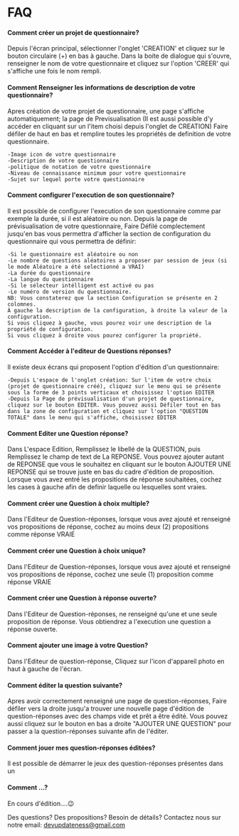 # FAQ

#### Comment créer un projet de questionnaire?
Depuis l'écran principal, sélectionner l'onglet 'CREATION' et cliquez sur le bouton circulaire (+) en bas à gauche.
Dans la boite de dialogue qui s'ouvre, renseigner le nom de votre questionnaire et cliquez sur l'option 'CREER' qui s'affiche une fois le nom rempli.

#### Comment Renseigner les informations de description de votre questionnaire?
Apres création de votre projet de questionnaire, une page s'affiche automatiquement; la page de Previsualisation (Il est aussi possible d'y accéder en cliquant sur un l'item choisi depuis l'onglet de CREATION)
Faire défiler de haut en bas et remplire toutes les propriétés de definition de votre questionnaire.

    -Image icon de votre questionnaire
    -Description de votre questionnaire
    -politique de notation de votre questionnaire
    -Niveau de connaissance minimum pour votre questionnaire
    -Sujet sur lequel porte votre questionnaire

#### Comment configurer l'execution de son questionnaire?
Il est possible de configurer l'execution de son questionnaire comme par exemple la durée, si il est aléatoire ou non.
Depuis la page de prévisualisation de votre questionnaire, Faire Défilé complectement jusqu'en bas vous permettra d'afficher la section de configuration du questionnaire qui vous permettra de définir:

    -Si le questionnaire est aléatoire ou non
    -Le nombre de questions aléatoires a proposer par session de jeux (si le mode Aléatoire a été selectionné a VRAI)
    -La durée du questionnaire
    -La langue du questionnaire
    -Si le sélecteur intélligent est activé ou pas
    -Le numéro de version du questionnaire.
    NB: Vous constaterez que la section Configuration se présente en 2 colomnes.
    À gauche la description de la configuration, à droite la valeur de la configuration.
    Si vous cliquez à gauche, vous pourez voir une description de la propriété de configuration.
    Si vous cliquez à droite vous pourez configurer la propriété.

#### Comment Accéder à l'editeur de Questions réponses?
Il existe deux écrans qui proposent l'option d'édition d'un questionnaire:

	-Depuis L'espace de l'onglet création: Sur l'item de votre choix (projet de questionnaire créé), cliquez sur le menu qui se présente sous la forme de 3 points verticaux et choisissez l'option EDITER
	-Depuis la Page de prévisualisation d'un projet de questionnaire, cliquez sur le bouton EDITER. Vous pouvez aussi Défiler tout en bas dans la zone de configuration et cliquez sur l'option "QUESTION TOTALE" dans le menu qui s'affiche, choisissez EDITER

#### Comment Editer une Question réponse?
Dans L'espace Edition, Remplissez le libellé de la QUESTION, puis Remplissez le champ de text de La REPONSE. Vous pouvez ajouter autant de REPONSE que vous le souhaitez en cliquant sur le bouton AJOUTER UNE REPONSE qui se trouve juste en bas du cadre d'édition de proposition.
Lorsque vous avez entré les propositions de réponse souhaitées, cochez les cases à gauche afin de definir laquelle ou lesquelles sont vraies.

#### Comment créer une Question à choix multiple?
Dans l'Editeur de Question-réponses, lorsque vous avez ajouté et renseigné vos propositions de réponse, cochez au moins deux (2) propositions comme réponse VRAIE

#### Comment créer une Question à choix unique?
Dans l'Editeur de Question-réponses, lorsque vous avez ajouté et renseigné vos propositions de réponse, cochez une seule (1) proposition comme réponse VRAIE

#### Comment créer une Question à réponse ouverte?
Dans l'Editeur de Question-réponses, ne renseigné qu'une et une seule proposition de réponse. Vous obtiendrez a l'execution une question a réponse ouverte.

#### Comment ajouter une image à votre Question?
Dans l'Editeur de question-réponse, Cliquez sur l'icon d'appareil photo en haut à gauche de l'écran.

#### Comment éditer la question suivante?
Apres avoir correctement renseigné une page de question-réponses, Faire défiler vers la droite jusqu'a trouver une nouvelle page d'édition de question-réponses avec des champs vide et prêt a être édité.
Vous pouvez aussi cliquez sur le bouton en bas a droite "AJOUTER UNE QUESTION" pour passer a la question-réponses suivante afin de l'éditer.

#### Comment jouer mes question-réponses éditées?
Il est possible de démarrer le jeux des question-réponses présentes dans un

#### Comment ...?
En cours d'édition....😉

Des questions? Des propositions? Besoin de détails? Contactez nous sur notre email: [devupdateness@gmail.com](mailto:devupdateness@gmail.com)
